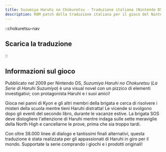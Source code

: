 ```yaml
---
title: Suzumiya Haruhi no Chokuretsu - Traduzione italiana (Nintendo DS) - (La Serie di Haruhi Suzumiya)
description: ROM patch della traduzione italiana per il gioco del Nintendo DS "Suzumiya Haruhi no Chokuretsu" (La Serie di Haruhi Suzumiya)
---
```


::chokuretsu-nav
## Scarica la traduzione
::

## Informazioni sul gioco
Pubblicato nel 2009 per Nintendo DS, *Suzumiya Haruhi no Chokuretsu* (*La Serie di Haruhi Suzumiya*) è una visual novel con un pizzico di elementi investigativi; con protagonista Haruhi e i suoi amici!

Gioca nei panni di Kyon e gli altri membri della brigata e cerca di risolvere i misteri della scuola mentre tieni Haruhi distratta! Le vicende si svolgono dopo gli eventi del secondo libro, durante le vacanze estive. La brigata SOS deve distogliere l'attenzione di Haruhi mentre indaga sulle sette meraviglie della North High e cancellarne le prove, prima che sia troppo tardi.

Con oltre 38.000 linee di dialogo e tantissimi finali alternativi, questa traduzione è stata realizzata per gli appassionati di Haruhi in giro per il mondo. Supportate la serie comprando i giochi e i prodotti originali!